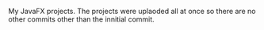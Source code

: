 My JavaFX projects.
The projects were uplaoded all at once so there are no other commits other than the innitial commit.
